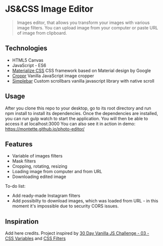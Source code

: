 # JS&CSS Image Editor
> Images editor, that allows you transform your images with various image filters. You can upload image from your computer 
or paste URL of image from clipboard. 


## Technologies
* HTML5 Canvas
* JavaScript - ES6
* [Materialize CSS](https://materializecss.com/) CSS framework based on Material design by Google
* [Croppr](https://github.com/jamesssooi/Croppr.js/) Vanilla JavaScript image cropper
* [Simplebar](https://github.com/Grsmto/simplebar/) Custom scrollbars vanilla javascript library with native scroll


## Usage
After you clone this repo to your desktop, go to its root directory and run npm install to install its dependencies.
Once the dependencies are installed, you can run gulp watch to start the application. You will then be able to access it at localhost:3000
You can also see it in action in demo:
https://montette.github.io/photo-editor/


## Features
* Variable of images filters
* Mask filters
* Cropping, rotating, resizing
* Loading image from computer and from URL
* Downloading edited image 

To-do list:
* Add ready-made Instagram filters
* Add possibilty to download images, which was loaded from URL - in this moment it's impossible due to security CORS issues.


## Inspiration
Add here credits. Project inspired by [30 Day Vanilla JS Challenge - 03 - CSS Variables](https://github.com/wesbos/JavaScript30/) and [CSS Filters](https://github.com/Ghosh/cssFilters/)
